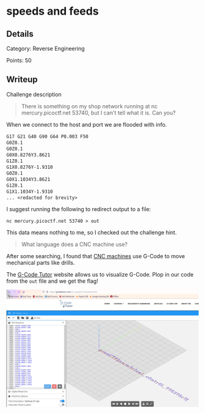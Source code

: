 # speeds and feeds

## Details

Category: Reverse Engineering

Points: 50

## Writeup

Challenge description

> There is something on my shop network running at nc mercury.picoctf.net 53740, but I can't tell what it is. Can you?

When we connect to the host and port we are flooded with info. 

```gcode
G17 G21 G40 G90 G64 P0.003 F50
G0Z0.1
G0Z0.1
G0X0.8276Y3.8621
G1Z0.1
G1X0.8276Y-1.9310
G0Z0.1
G0X1.1034Y3.8621
G1Z0.1
G1X1.1034Y-1.9310
... <redacted for brevity>
```

I suggest running the following to redirect output to a file:

```
nc mercury.picoctf.net 53740 > out
```

This data means nothing to me, so I checked out the challenge hint.

> What language does a CNC machine use?

After some searching, I found that [CNC machines](https://www.fastradius.com/resources/intro-to-cnc-machine-programming/) use G-Code to
move mechanical parts like drills.

The [G-Code Tutor](https://gcodetutor.com/cnc-program-simulator.html) website allows us to visualize G-Code. Plop in our code from the
`out` file and we get the flag!

![flag](picoctf-gcode.png)
